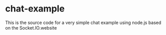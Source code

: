 chat-example
============
This is the source code for a very simple chat example using node.js based on the Socket.IO.website
